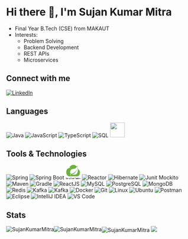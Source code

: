 # Hi there 👋, I'm Sujan Kumar Mitra
- Final Year B.Tech (CSE) from MAKAUT
- Interests:
    - Problem Solving
    - Backend Development
    - REST APIs
    - Microservices

## Connect with me

<p align="left">
<a href="https://www.linkedin.com/in/sujan-kumar-mitra"> <img src="https://www.vectorlogo.zone/logos/linkedin/linkedin-icon.svg" alt="LinkedIn" width="40" height="40"/> </a>
</p>

## Languages

<p align="left">
<img src="https://www.vectorlogo.zone/logos/java/java-icon.svg" alt="Java" width="40" height="40"/>
<img src="https://upload.vectorlogo.zone/logos/javascript/images/239ec8a4-163e-4792-83b6-3f6d96911757.svg" alt="JavaScript" width="40" height="40"/>
<img src="https://www.vectorlogo.zone/logos/typescriptlang/typescriptlang-icon.svg" width="40" height="40" alt="TypeScript"/>
<img src="https://i1.pngguru.com/preview/768/498/436/sql-server-logo-data-database-microsoft-azure-sql-database-programming-language-table-database-transaction-microsoft-sql-server-png-clipart.jpg" width="40" height="40" alt="SQL"/>
<img src="https://cdn.iconscout.com/icon/free/png-512/c-57-1175191.png" width="40" height="40"/>
</p>

## Tools & Technologies

<p align="left">
<img src="https://www.vectorlogo.zone/logos/springio/springio-icon.svg" alt="Spring" width="40" height="40"/>
<img src="https://fiverr-res.cloudinary.com/images/q_auto,f_auto/gigs/140913331/original/8991626b418d9673ae035599f8578a9d816ea6c5/spring-java-rest-api-jpa-elastic-search-sql.jpg" alt="Spring Boot" width="40" height="40"/>
<img src="https://raw.githubusercontent.com/cncf/landscape/master/hosted_logos/spring-cloud-function.svg" alt="Spring Cloud" width="40" height="40"/>
<img src="https://avatars.githubusercontent.com/u/4201559?s=280&v=4" alt="Reactor" width="40" height="40"/>
<img src="https://www.vectorlogo.zone/logos/hibernate/hibernate-icon.svg" alt="Hibernate" width="40" height="40"/>
<img src="https://upload.vectorlogo.zone/logos/mockito/images/a5f71b78-c946-4b8e-9c93-ad00deef2792.svg" alt="Junit Mockito" width="40" height="40"/>
<img src="https://cdn.icon-icons.com/icons2/2107/PNG/512/file_type_maven_icon_130397.png" alt="Maven" width="40" height="40"/>
<img src="https://www.vectorlogo.zone/logos/gradle/gradle-icon.svg" alt="Gradle" width="40" height="40"/>
<img src="https://www.vectorlogo.zone/logos/reactjs/reactjs-icon.svg" alt="ReactJS" width="40" height="40"/>
<img src="https://www.vectorlogo.zone/logos/mysql/mysql-icon.svg" alt="MySQL" width="40" height="40"/>
<img src="https://www.vectorlogo.zone/logos/postgresql/postgresql-icon.svg" alt="PostgreSQL" width="40" height="40"/>
<img src="https://www.vectorlogo.zone/logos/mongodb/mongodb-icon.svg" alt="MongoDB" width="40" height="40"/>
<img src="https://www.vectorlogo.zone/logos/redis/redis-icon.svg" alt="Redis" width="40" height="40"/>
<img src="https://cdn.confluent.io/wp-content/uploads/kafka-icon-blue-300x300.jpg" alt="Kafka" width="40" height="40"/>
<img src="https://www.vectorlogo.zone/logos/heroku/heroku-icon.svg" alt="Kafka" width="40" height="40"/>
<img src="https://www.vectorlogo.zone/logos/docker/docker-icon.svg" alt="Docker" width="40" height="40"/>
<img src="https://www.vectorlogo.zone/logos/git-scm/git-scm-icon.svg" alt="Git" width="40" height="40"/>
<img src="https://www.vectorlogo.zone/logos/linux/linux-icon.svg" alt="Linux" width="40" height="40"/>
<img src="https://www.vectorlogo.zone/logos/ubuntu/ubuntu-icon.svg" alt="Ubuntu" width="40" height="40"/>
<img src="https://www.vectorlogo.zone/logos/getpostman/getpostman-icon.svg" alt="Postman" width="40" height="40"/>
<img src="https://seekicon.com/free-icon-download/eclipse_2.svg" alt="Eclipse" width="40" height="40"/>
<img src="https://upload.wikimedia.org/wikipedia/commons/thumb/9/9c/IntelliJ_IDEA_Icon.svg/512px-IntelliJ_IDEA_Icon.svg.png" alt="IntelliJ IDEA" width="40" height="40"/>
<img src="https://www.vectorlogo.zone/logos/visualstudio_code/visualstudio_code-icon.svg" alt="VS Code" width="40" height="40"/>
</p>

## Stats

<p>
<img align="left" src="https://github-readme-stats.vercel.app/api?username=SujanKumarMitra&show_icons=true&locale=en&theme=radical" alt="SujanKumarMitra" />

<img src="https://github-readme-streak-stats.herokuapp.com/?user=SujanKumarMitra" alt="SujanKumarMitra"/>

<img align="left" src="https://github-readme-stats.vercel.app/api/top-langs?username=SujanKumarMitra&show_icons=true&title_color=3a0e8b&locale=en&layout=compact" alt="SujanKumarMitra" />

<img src="https://github-profile-trophy.vercel.app/?username=SujanKumarMitra&theme=graywhite&column=4&bg_color=0,ea6161,ffc64d,fffc4d,52fa5a" />
</p>
